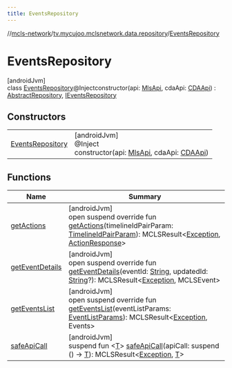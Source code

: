 ```yaml
---
title: EventsRepository
---
```

//[mcls-network](../../../index.html)/[tv.mycujoo.mclsnetwork.data.repository](../index.html)/[EventsRepository](index.html)



# EventsRepository



[androidJvm]\
class [EventsRepository](index.html)@Injectconstructor(api: [MlsApi](../../tv.mycujoo.mclsnetwork.network/-mls-api/index.html), cdaApi: [CDAApi](../../tv.mycujoo.mclsnetwork.network/-c-d-a-api/index.html)) : [AbstractRepository](../../tv.mycujoo.mclsnetwork.domain.repository/-abstract-repository/index.html), [IEventsRepository](../../tv.mycujoo.mclsnetwork.domain.repository/-i-events-repository/index.html)



## Constructors


| | |
|---|---|
| [EventsRepository](-events-repository.html) | [androidJvm]<br>@Inject<br>constructor(api: [MlsApi](../../tv.mycujoo.mclsnetwork.network/-mls-api/index.html), cdaApi: [CDAApi](../../tv.mycujoo.mclsnetwork.network/-c-d-a-api/index.html)) |


## Functions


| Name | Summary |
|---|---|
| [getActions](get-actions.html) | [androidJvm]<br>open suspend override fun [getActions](get-actions.html)(timelineIdPairParam: [TimelineIdPairParam](../../tv.mycujoo.mclsnetwork.domain.params/-timeline-id-pair-param/index.html)): MCLSResult&lt;[Exception](https://kotlinlang.org/api/latest/jvm/stdlib/kotlin/-exception/index.html), [ActionResponse](../../tv.mycujoo.mclsnetwork.data.entity/-action-response/index.html)&gt; |
| [getEventDetails](get-event-details.html) | [androidJvm]<br>open suspend override fun [getEventDetails](get-event-details.html)(eventId: [String](https://kotlinlang.org/api/latest/jvm/stdlib/kotlin/-string/index.html), updatedId: [String](https://kotlinlang.org/api/latest/jvm/stdlib/kotlin/-string/index.html)?): MCLSResult&lt;[Exception](https://kotlinlang.org/api/latest/jvm/stdlib/kotlin/-exception/index.html), MCLSEvent&gt; |
| [getEventsList](get-events-list.html) | [androidJvm]<br>open suspend override fun [getEventsList](get-events-list.html)(eventListParams: [EventListParams](../../tv.mycujoo.mclsnetwork.domain.params/-event-list-params/index.html)): MCLSResult&lt;[Exception](https://kotlinlang.org/api/latest/jvm/stdlib/kotlin/-exception/index.html), Events&gt; |
| [safeApiCall](../../tv.mycujoo.mclsnetwork.domain.repository/-abstract-repository/safe-api-call.html) | [androidJvm]<br>suspend fun &lt;[T](../../tv.mycujoo.mclsnetwork.domain.repository/-abstract-repository/safe-api-call.html)&gt; [safeApiCall](../../tv.mycujoo.mclsnetwork.domain.repository/-abstract-repository/safe-api-call.html)(apiCall: suspend () -&gt; [T](../../tv.mycujoo.mclsnetwork.domain.repository/-abstract-repository/safe-api-call.html)): MCLSResult&lt;[Exception](https://kotlinlang.org/api/latest/jvm/stdlib/kotlin/-exception/index.html), [T](../../tv.mycujoo.mclsnetwork.domain.repository/-abstract-repository/safe-api-call.html)&gt; |

